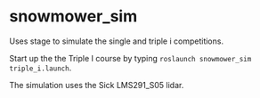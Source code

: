 # snowmower_sim
Uses stage to simulate the single and triple i competitions.

Start up the the Triple I course by typing `roslaunch snowmower_sim triple_i.launch`.

The simulation uses the Sick LMS291_S05 lidar.

